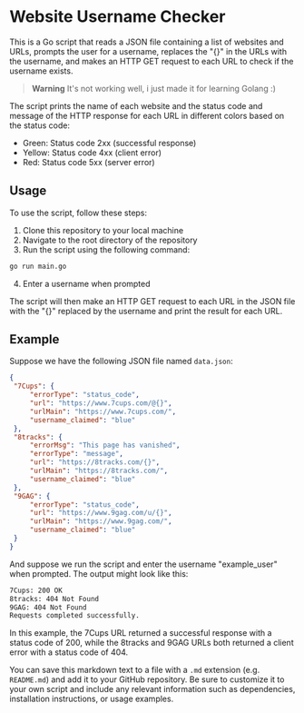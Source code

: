 # Website Username Checker

This is a Go script that reads a JSON file containing a list of websites and URLs, prompts the user for a username, replaces the "{}" in the URLs with the username, and makes an HTTP GET request to each URL to check if the username exists.

>**Warning**
>It's not working well, i just made it for learning Golang :)

The script prints the name of each website and the status code and message of the HTTP response for each URL in different colors based on the status code:
- Green: Status code 2xx (successful response)
- Yellow: Status code 4xx (client error)
- Red: Status code 5xx (server error)

## Usage

To use the script, follow these steps:
1. Clone this repository to your local machine
2. Navigate to the root directory of the repository
3. Run the script using the following command:

```bash
go run main.go
```

4. Enter a username when prompted

The script will then make an HTTP GET request to each URL in the JSON file with the "{}" replaced by the username and print the result for each URL.

## Example

Suppose we have the following JSON file named `data.json`:

```json
{
 "7Cups": {
     "errorType": "status_code",
     "url": "https://www.7cups.com/@{}",
     "urlMain": "https://www.7cups.com/",
     "username_claimed": "blue"
 },
 "8tracks": {
     "errorMsg": "This page has vanished",
     "errorType": "message",
     "url": "https://8tracks.com/{}",
     "urlMain": "https://8tracks.com/",
     "username_claimed": "blue"
 },
 "9GAG": {
     "errorType": "status_code",
     "url": "https://www.9gag.com/u/{}",
     "urlMain": "https://www.9gag.com/",
     "username_claimed": "blue"
 }
}
```

And suppose we run the script and enter the username "example_user" when prompted. The output might look like this:

```bash
7Cups: 200 OK
8tracks: 404 Not Found
9GAG: 404 Not Found
Requests completed successfully.
```

In this example, the 7Cups URL returned a successful response with a status code of 200, while the 8tracks and 9GAG URLs both returned a client error with a status code of 404.

You can save this markdown text to a file with a `.md` extension (e.g. `README.md`) and add it to your GitHub repository. Be sure to customize it to your own script and include any relevant information such as dependencies, installation instructions, or usage examples.
